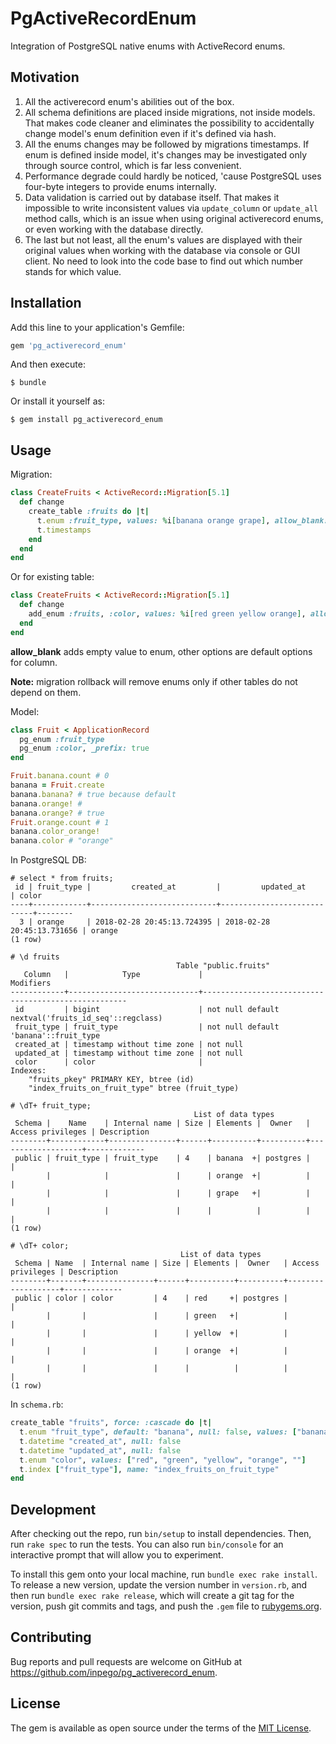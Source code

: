 # PgActiveRecordEnum

Integration of PostgreSQL native enums with ActiveRecord enums.

## Motivation

1.	All the activerecord enum's abilities out of the box.
2.	All schema definitions are placed inside migrations, not inside models. That makes code cleaner and eliminates the possibility to accidentally change model's enum definition even if it's defined via hash.
3.	All the enums changes may be followed by migrations timestamps. If enum is defined inside model, it's changes may be investigated only through source control, which is far less convenient.
4.	Performance degrade could hardly be noticed, 'cause PostgreSQL uses four-byte integers to provide enums internally.
5.	Data validation is carried out by database itself. That makes it impossible to write inconsistent values via `update_column` or `update_all` method calls, which is an issue when using original activerecord enums, or even working with the database directly.
6.	The last but not least, all the enum's values are displayed with their original values when working with the database via console or GUI client. No need to look into the code base to find out which number stands for which value.


## Installation

Add this line to your application's Gemfile:

```ruby
gem 'pg_activerecord_enum'
```

And then execute:

    $ bundle

Or install it yourself as:

    $ gem install pg_activerecord_enum

## Usage

Migration:

```ruby
class CreateFruits < ActiveRecord::Migration[5.1]
  def change
    create_table :fruits do |t|
      t.enum :fruit_type, values: %i[banana orange grape], allow_blank: true, null: false, default: 'banana', index: true
      t.timestamps
    end
  end
end
```

Or for existing table:

```ruby
class CreateFruits < ActiveRecord::Migration[5.1]
  def change
    add_enum :fruits, :color, values: %i[red green yellow orange], allow_blank: true
  end
end
```

**allow_blank** adds empty value to enum, other options are default options for column.

**Note:** migration rollback will remove enums only if other tables do not depend on them.

Model:

```ruby
class Fruit < ApplicationRecord
  pg_enum :fruit_type
  pg_enum :color, _prefix: true
end
```

```ruby
Fruit.banana.count # 0
banana = Fruit.create
banana.banana? # true because default
banana.orange! #
banana.orange? # true
Fruit.orange.count # 1
banana.color_orange!
banana.color # "orange"
```

In PostgreSQL DB:
```
# select * from fruits;
 id | fruit_type |         created_at         |         updated_at         | color  
----+------------+----------------------------+----------------------------+--------
  3 | orange     | 2018-02-28 20:45:13.724395 | 2018-02-28 20:45:13.731656 | orange
(1 row)

# \d fruits
                                     Table "public.fruits"
   Column   |            Type             |                      Modifiers                      
------------+-----------------------------+-----------------------------------------------------
 id         | bigint                      | not null default nextval('fruits_id_seq'::regclass)
 fruit_type | fruit_type                  | not null default 'banana'::fruit_type
 created_at | timestamp without time zone | not null
 updated_at | timestamp without time zone | not null
 color      | color                       | 
Indexes:
    "fruits_pkey" PRIMARY KEY, btree (id)
    "index_fruits_on_fruit_type" btree (fruit_type)
    
# \dT+ fruit_type;
                                         List of data types
 Schema |    Name    | Internal name | Size | Elements |  Owner   | Access privileges | Description 
--------+------------+---------------+------+----------+----------+-------------------+-------------
 public | fruit_type | fruit_type    | 4    | banana  +| postgres |                   | 
        |            |               |      | orange  +|          |                   | 
        |            |               |      | grape   +|          |                   | 
        |            |               |      |          |          |                   | 
(1 row)

# \dT+ color;
                                      List of data types
 Schema | Name  | Internal name | Size | Elements |  Owner   | Access privileges | Description 
--------+-------+---------------+------+----------+----------+-------------------+-------------
 public | color | color         | 4    | red     +| postgres |                   | 
        |       |               |      | green   +|          |                   | 
        |       |               |      | yellow  +|          |                   | 
        |       |               |      | orange  +|          |                   | 
        |       |               |      |          |          |                   | 
(1 row)
```

In `schema.rb`:
```ruby
create_table "fruits", force: :cascade do |t|
  t.enum "fruit_type", default: "banana", null: false, values: ["banana", "orange", "grape", ""]
  t.datetime "created_at", null: false
  t.datetime "updated_at", null: false
  t.enum "color", values: ["red", "green", "yellow", "orange", ""]
  t.index ["fruit_type"], name: "index_fruits_on_fruit_type"
end
```

## Development

After checking out the repo, run `bin/setup` to install dependencies. Then, run `rake spec` to run the tests. You can also run `bin/console` for an interactive prompt that will allow you to experiment.

To install this gem onto your local machine, run `bundle exec rake install`. To release a new version, update the version number in `version.rb`, and then run `bundle exec rake release`, which will create a git tag for the version, push git commits and tags, and push the `.gem` file to [rubygems.org](https://rubygems.org).

## Contributing

Bug reports and pull requests are welcome on GitHub at https://github.com/inpego/pg_activerecord_enum.

## License

The gem is available as open source under the terms of the [MIT License](https://opensource.org/licenses/MIT).
